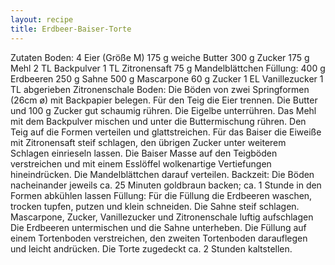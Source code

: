 ```yaml
---
layout: recipe
title: Erdbeer-Baiser-Torte
---
```


Zutaten
Boden:
4 Eier (Größe M)
175 g weiche Butter
300 g Zucker
175 g Mehl
2 TL Backpulver
1 TL Zitronensaft
75 g Mandelblättchen
Füllung:
400 g Erdbeeren
250 g Sahne
500 g Mascarpone
60 g Zucker
1 EL Vanillezucker
1 TL abgerieben Zitronenschale
Boden:
Die Böden von zwei Springformen (26cm ø) mit Backpapier belegen. Für den Teig die Eier trennen. Die Butter und 100 g Zucker gut schaumig rühren. Die Eigelbe unterrühren. Das Mehl mit dem Backpulver mischen und unter die Buttermischung rühren. Den Teig auf die Formen verteilen und glattstreichen.
Für das Baiser die Eiweiße mit Zitronensaft steif schlagen, den übrigen Zucker unter weiterem Schlagen einrieseln lassen. Die Baiser Masse auf den Teigböden verstreichen und mit einem Esslöffel wolkenartige Vertiefungen hineindrücken. Die Mandelblättchen darauf verteilen.
Backzeit: Die Böden nacheinander jeweils ca. 25 Minuten goldbraun backen; ca. 1 Stunde in den Formen abkühlen lassen
Füllung:
Für die Füllung die Erdbeeren waschen, trocken tupfen, putzen und klein schneiden. Die Sahne steif schlagen. Mascarpone, Zucker, Vanillezucker und Zitronenschale luftig aufschlagen Die Erdbeeren untermischen und die Sahne unterheben. Die Füllung auf einem Tortenboden verstreichen, den zweiten Tortenboden darauflegen und leicht andrücken. Die Torte zugedeckt ca. 2 Stunden kaltstellen.
